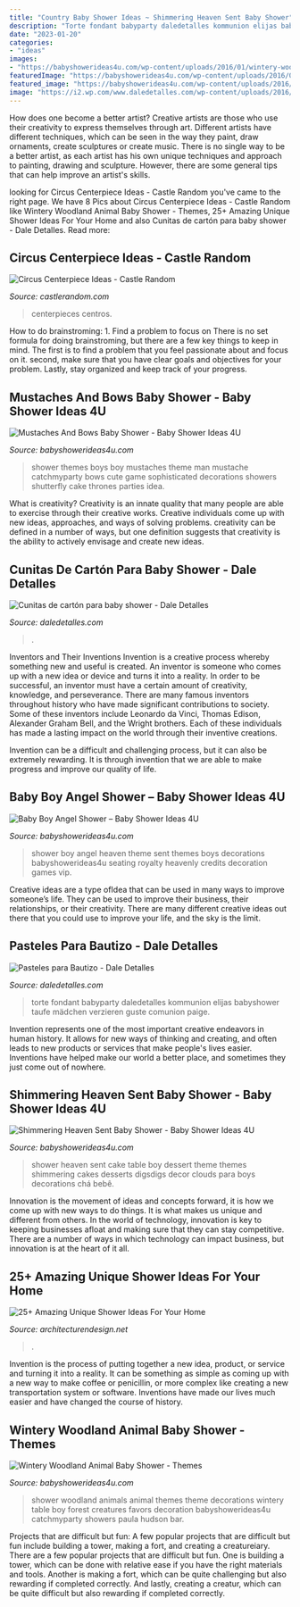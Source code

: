 ```yaml
---
title: "Country Baby Shower Ideas ~ Shimmering Heaven Sent Baby Shower"
description: "Torte fondant babyparty daledetalles kommunion elijas babyshower taufe mädchen verzieren guste comunion paige"
date: "2023-01-20"
categories:
- "ideas"
images:
- "https://babyshowerideas4u.com/wp-content/uploads/2016/01/wintery-woodland-animal-baby-shower-food-table.jpg"
featuredImage: "https://babyshowerideas4u.com/wp-content/uploads/2016/09/Baby-Boy-Angel-Shower-Vip-Seating-600x800.jpg"
featured_image: "https://babyshowerideas4u.com/wp-content/uploads/2016/05/Sophisticated-Mustaches-And-Bows-Baby-Shower-Tall-Cake-600x899.jpg"
image: "https://i2.wp.com/www.daledetalles.com/wp-content/uploads/2016/06/pastel-para-bautizo14.jpg"
---
```



How does one become a better artist?
Creative artists are those who use their creativity to express themselves through art. Different artists have different techniques, which can be seen in the way they paint, draw ornaments, create sculptures or create music. There is no single way to be a better artist, as each artist has his own unique techniques and approach to painting, drawing and sculpture. However, there are some general tips that can help improve an artist's skills.

	

		
looking for Circus Centerpiece Ideas - Castle Random you've came to the right page. We have 8 Pics about Circus Centerpiece Ideas - Castle Random like Wintery Woodland Animal Baby Shower - Themes, 25+ Amazing Unique Shower Ideas For Your Home and also Cunitas de cartón para baby shower - Dale Detalles. Read more:
		
    
## Circus Centerpiece Ideas - Castle Random

<img loading=lazy src="https://castlerandom.com/wp-content/uploads/2019/11/Circus-Centerpiece-4.jpg" onerror="this.onerror=null;this.src='https://tse2.mm.bing.net/th?id=OIP.28KDYOnx30ltZdto053jQwHaJ4&amp;pid=15.1';" alt="Circus Centerpiece Ideas - Castle Random">

_Source: castlerandom.com_

>centerpieces centros. 

	

How to do brainstroming: 1. Find a problem to focus on
There is no set formula for doing brainstroming, but there are a few key things to keep in mind. The first is to find a problem that you feel passionate about and focus on it. second, make sure that you have clear goals and objectives for your problem. Lastly, stay organized and keep track of your progress.

    
## Mustaches And Bows Baby Shower - Baby Shower Ideas 4U

<img loading=lazy src="https://babyshowerideas4u.com/wp-content/uploads/2016/05/Sophisticated-Mustaches-And-Bows-Baby-Shower-Tall-Cake-600x899.jpg" onerror="this.onerror=null;this.src='https://tse3.mm.bing.net/th?id=OIP.LDc9f1pqxYLtfHarzJMeCgHaLG&amp;pid=15.1';" alt="Mustaches And Bows Baby Shower - Baby Shower Ideas 4U">

_Source: babyshowerideas4u.com_

>shower themes boys boy mustaches theme man mustache catchmyparty bows cute game sophisticated decorations showers shutterfly cake thrones parties idea. 

	

What is creativity?
Creativity is an innate quality that many people are able to exercise through their creative works. Creative individuals come up with new ideas, approaches, and ways of solving problems. creativity can be defined in a number of ways, but one definition suggests that creativity is the ability to actively envisage and create new ideas.

    
## Cunitas De Cartón Para Baby Shower - Dale Detalles

<img loading=lazy src="https://i1.wp.com/www.daledetalles.com/wp-content/uploads/2017/03/cunitas-de-carton-para-baby-shower3.jpg" onerror="this.onerror=null;this.src='https://tse3.mm.bing.net/th?id=OIP.EcA4sjjGrZNaYdl6t8tUnwHaJ4&amp;pid=15.1';" alt="Cunitas de cartón para baby shower - Dale Detalles">

_Source: daledetalles.com_

>. 

	

Inventors and Their Inventions
Invention is a creative process whereby something new and useful is created. An inventor is someone who comes up with a new idea or device and turns it into a reality. In order to be successful, an inventor must have a certain amount of creativity, knowledge, and perseverance.
There are many famous inventors throughout history who have made significant contributions to society. Some of these inventors include Leonardo da Vinci, Thomas Edison, Alexander Graham Bell, and the Wright brothers. Each of these individuals has made a lasting impact on the world through their inventive creations.

Invention can be a difficult and challenging process, but it can also be extremely rewarding. It is through invention that we are able to make progress and improve our quality of life.

    
## Baby Boy Angel Shower – Baby Shower Ideas 4U

<img loading=lazy src="https://babyshowerideas4u.com/wp-content/uploads/2016/09/Baby-Boy-Angel-Shower-Vip-Seating-600x800.jpg" onerror="this.onerror=null;this.src='https://tse3.mm.bing.net/th?id=OIP.zdnLthi-fgu34Ig2YHWjAwHaJ4&amp;pid=15.1';" alt="Baby Boy Angel Shower – Baby Shower Ideas 4U">

_Source: babyshowerideas4u.com_

>shower boy angel heaven theme sent themes boys decorations babyshowerideas4u seating royalty heavenly credits decoration games vip. 

	

Creative ideas are a type ofIdea that can be used in many ways to improve someone’s life. They can be used to improve their business, their relationships, or their creativity. There are many different creative ideas out there that you could use to improve your life, and the sky is the limit.

    
## Pasteles Para Bautizo - Dale Detalles

<img loading=lazy src="https://i2.wp.com/www.daledetalles.com/wp-content/uploads/2016/06/pastel-para-bautizo14.jpg" onerror="this.onerror=null;this.src='https://tse1.mm.bing.net/th?id=OIP.fi8Mzh-p7zr6qPQcPXKazgHaJ4&amp;pid=15.1';" alt="Pasteles para Bautizo - Dale Detalles">

_Source: daledetalles.com_

>torte fondant babyparty daledetalles kommunion elijas babyshower taufe mädchen verzieren guste comunion paige. 

	

Invention represents one of the most important creative endeavors in human history. It allows for new ways of thinking and creating, and often leads to new products or services that make people's lives easier. Inventions have helped make our world a better place, and sometimes they just come out of nowhere.

    
## Shimmering Heaven Sent Baby Shower - Baby Shower Ideas 4U

<img loading=lazy src="https://babyshowerideas4u.com/wp-content/uploads/2016/08/Shimmering-Heaven-Sent-Baby-Shower-Layered-Cake.jpg" onerror="this.onerror=null;this.src='https://tse2.mm.bing.net/th?id=OIP.dLu2OoCYEQsWBS-NzCSR5gHaJ3&amp;pid=15.1';" alt="Shimmering Heaven Sent Baby Shower - Baby Shower Ideas 4U">

_Source: babyshowerideas4u.com_

>shower heaven sent cake table boy dessert theme themes shimmering cakes desserts digsdigs decor clouds para boys decorations chá bebê. 

	

Innovation is the movement of ideas and concepts forward, it is how we come up with new ways to do things. It is what makes us unique and different from others. In the world of technology, innovation is key to keeping businesses afloat and making sure that they can stay competitive. There are a number of ways in which technology can impact business, but innovation is at the heart of it all.

    
## 25+ Amazing Unique Shower Ideas For Your Home

<img loading=lazy src="https://cdn.architecturendesign.net/wp-content/uploads/2016/03/AD-Amazing-Unique-Shower-Ideas-For-Your-Home-19.jpg" onerror="this.onerror=null;this.src='https://tse2.mm.bing.net/th?id=OIP.Ocr16de7kefxgQKJn4g_HAHaFj&amp;pid=15.1';" alt="25+ Amazing Unique Shower Ideas For Your Home">

_Source: architecturendesign.net_

>. 

	

Invention is the process of putting together a new idea, product, or service and turning it into a reality. It can be something as simple as coming up with a new way to make coffee or penicillin, or more complex like creating a new transportation system or software. Inventions have made our lives much easier and have changed the course of history.

    
## Wintery Woodland Animal Baby Shower - Themes

<img loading=lazy src="https://babyshowerideas4u.com/wp-content/uploads/2016/01/wintery-woodland-animal-baby-shower-food-table.jpg" onerror="this.onerror=null;this.src='https://tse3.mm.bing.net/th?id=OIP.ruxPEoN65rzeMvZi1vy7IAHaJ4&amp;pid=15.1';" alt="Wintery Woodland Animal Baby Shower - Themes">

_Source: babyshowerideas4u.com_

>shower woodland animals animal themes theme decorations wintery table boy forest creatures favors decoration babyshowerideas4u catchmyparty showers paula hudson bar. 

	

Projects that are difficult but fun: A few popular projects that are difficult but fun include building a tower, making a fort, and creating a creatureiary.
There are a few popular projects that are difficult but fun. One is building a tower, which can be done with relative ease if you have the right materials and tools. Another is making a fort, which can be quite challenging but also rewarding if completed correctly. And lastly, creating a creatur, which can be quite difficult but also rewarding if completed correctly.

